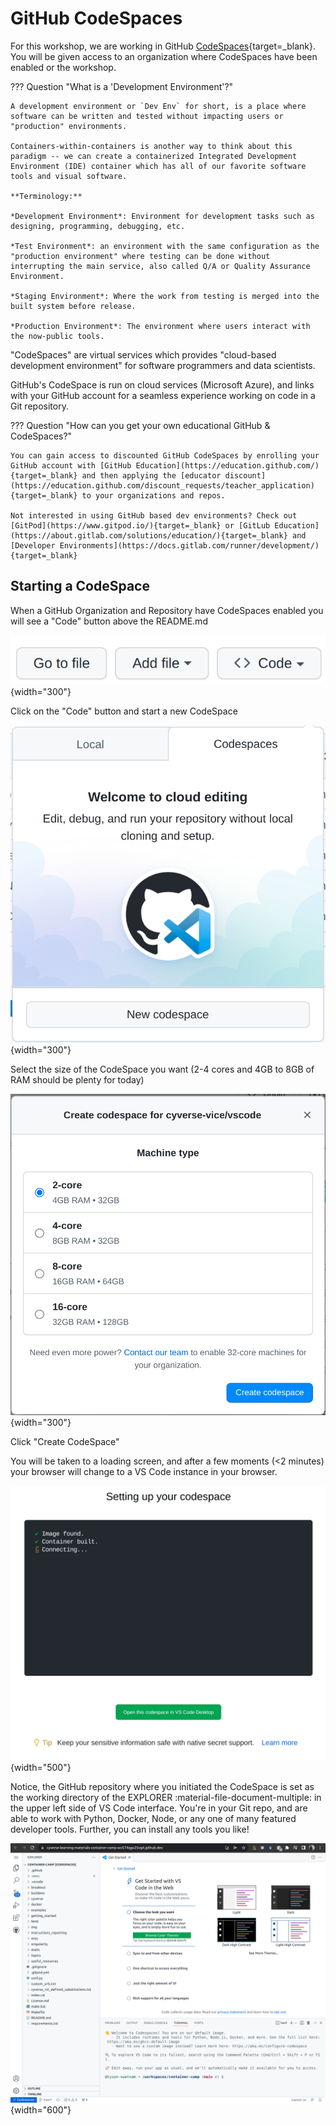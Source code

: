 # GitHub CodeSpaces

For this workshop, we are working in GitHub [CodeSpaces](https://docs.github.com/en/codespaces){target=_blank}. You will be given access to an organization where CodeSpaces have been enabled or the workshop. 

??? Question "What is a 'Development Environment'?"

    A development environment or `Dev Env` for short, is a place where software can be written and tested without impacting users or "production" environments.
    
    Containers-within-containers is another way to think about this paradigm -- we can create a containerized Integrated Development Environment (IDE) container which has all of our favorite software tools and visual software.
    
    **Terminology:**
    
    *Development Environment*: Environment for development tasks such as designing, programming, debugging, etc.

    *Test Environment*: an environment with the same configuration as the "production environment" where testing can be done without interrupting the main service, also called Q/A or Quality Assurance Environment. 
    
    *Staging Environment*: Where the work from testing is merged into the built system before release. 
    
    *Production Environment*: The environment where users interact with the now-public tools. 
    
"CodeSpaces" are virtual services which provides "cloud-based development environment" for software programmers and data scientists. 

GitHub's CodeSpace is run on cloud services (Microsoft Azure), and links with your GitHub account for a seamless experience working on code in a Git repository.

??? Question "How can you get your own educational GitHub & CodeSpaces?"

    You can gain access to discounted GitHub CodeSpaces by enrolling your GitHub account with [GitHub Education](https://education.github.com/){target=_blank} and then applying the [educator discount](https://education.github.com/discount_requests/teacher_application){target=_blank} to your organizations and repos.
    
    Not interested in using GitHub based dev environments? Check out [GitPod](https://www.gitpod.io/){target=_blank} or [GitLub Education](https://about.gitlab.com/solutions/education/){target=_blank} and [Developer Environments](https://docs.gitlab.com/runner/development/){target=_blank}

## Starting a CodeSpace

When a GitHub Organization and Repository have CodeSpaces enabled you will see a "Code" button above the README.md

![codespace_1](../assets/cloud/codespaces/codespace_1.png){width="300"}

Click on the "Code" button and start a new CodeSpace

![codespace_2](../assets/cloud/codespaces/codespace_2.png){width="300"}

Select the size of the CodeSpace you want (2-4 cores and 4GB to 8GB of RAM should be plenty for today)

![codespace_3](../assets/cloud/codespaces/codespace_3.png){width="300"}

Click "Create CodeSpace"

You will be taken to a loading screen, and after a few moments (<2 minutes) your browser will change to a VS Code instance in your browser.

![codespace_4](../assets/cloud/codespaces/codespace_4.png){width="500"}

Notice, the GitHub repository where you initiated the CodeSpace is set as the working directory of the EXPLORER :material-file-document-multiple: in the upper left side of VS Code interface. You're in your Git repo, and are able to work with Python, Docker, Node, or any one of many featured developer tools. Further, you can install any tools you like!

![codespace_5](../assets/cloud/codespaces/codespace_5.png){width="600"}
